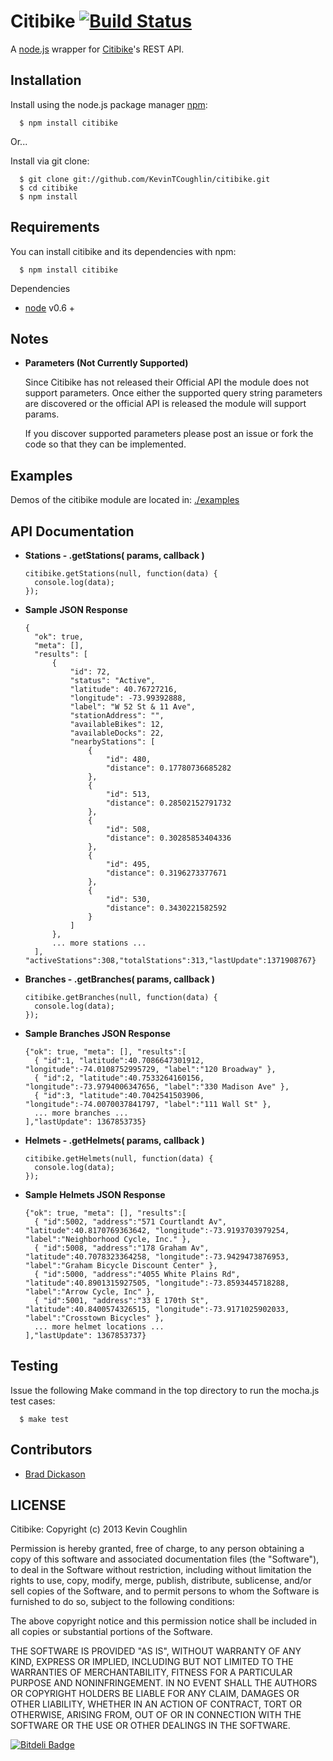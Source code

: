 # Citibike [![Build Status](https://travis-ci.org/KevinTCoughlin/citibike.png)](https://travis-ci.org/KevinTCoughlin/citibike)

  A [node.js](http://nodejs.org/) wrapper for [Citibike](http://citibikenyc.com/)'s REST API.

## Installation

  Install using the node.js package manager [npm](http://npmjs.org/):

      $ npm install citibike
      
  Or...

  Install via git clone:

      $ git clone git://github.com/KevinTCoughlin/citibike.git
      $ cd citibike
      $ npm install

## Requirements

  You can install citibike and its dependencies with npm: 
    
      $ npm install citibike
  
  Dependencies
  
  * [node](http://nodejs.org/) v0.6 +

## Notes

  * **Parameters (Not Currently Supported)**
  
    Since Citibike has not released their Official API the module does not support parameters. 
    Once either the supported query string parameters are discovered or the official API is released 
    the module will support params.

    If you discover supported parameters please post an issue or fork the code so that they can be implemented.

## Examples

  Demos of the citibike module are located in: [./examples](https://github.com/KevinTCoughlin/citibike/tree/master/examples)
  
## API Documentation

  * **Stations - .getStations( params, callback )**
    
        citibike.getStations(null, function(data) {
          console.log(data);
        });

  * **Sample JSON Response**

        {
          "ok": true,
          "meta": [],
          "results": [
              {
                  "id": 72,
                  "status": "Active",
                  "latitude": 40.76727216,
                  "longitude": -73.99392888,
                  "label": "W 52 St & 11 Ave",
                  "stationAddress": "",
                  "availableBikes": 12,
                  "availableDocks": 22,
                  "nearbyStations": [
                      {
                          "id": 480,
                          "distance": 0.17780736685282
                      },
                      {
                          "id": 513,
                          "distance": 0.28502152791732
                      },
                      {
                          "id": 508,
                          "distance": 0.30285853404336
                      },
                      {
                          "id": 495,
                          "distance": 0.3196273377671
                      },
                      {
                          "id": 530,
                          "distance": 0.3430221582592
                      }
                  ]
              },
              ... more stations ...
          ],
        "activeStations":308,"totalStations":313,"lastUpdate":1371908767}

  * **Branches - .getBranches( params, callback )**

        citibike.getBranches(null, function(data) {
          console.log(data);
        });
        
  * **Sample Branches JSON Response**
  
        {"ok": true, "meta": [], "results":[
          { "id":1, "latitude":40.7086647301912, "longitude":-74.0108752995729, "label":"120 Broadway" },
          { "id":2, "latitude":40.7533264160156, "longitude":-73.9794006347656, "label":"330 Madison Ave" },
          { "id":3, "latitude":40.7042541503906, "longitude":-74.0070037841797, "label":"111 Wall St" },
          ... more branches ...
        ],"lastUpdate": 1367853735}
        
  * **Helmets - .getHelmets( params, callback )**

        citibike.getHelmets(null, function(data) {
          console.log(data);
        });
  
  * **Sample Helmets JSON Response**
  
        {"ok": true, "meta": [], "results":[
          { "id":5002, "address":"571 Courtlandt Av", "latitude":40.8170769363642, "longitude":-73.9193703979254, "label":"Neighborhood Cycle, Inc." },
          { "id":5008, "address":"178 Graham Av", "latitude":40.7078323364258, "longitude":-73.9429473876953, "label":"Graham Bicycle Discount Center" },
          { "id":5000, "address":"4055 White Plains Rd", "latitude":40.8901315927505, "longitude":-73.8593445718288, "label":"Arrow Cycle, Inc" },
          { "id":5001, "address":"33 E 170th St", "latitude":40.8400574326515, "longitude":-73.9171025902033, "label":"Crosstown Bicycles" },
          ... more helmet locations ...
        ],"lastUpdate": 1367853737}

## Testing

  Issue the following Make command in the top directory to run the mocha.js test cases:
  
      $ make test

## Contributors

  * [Brad Dickason](https://github.com/bdickason)

## LICENSE

  Citibike: Copyright (c) 2013 Kevin Coughlin
  
  Permission is hereby granted, free of charge, to any person obtaining
  a copy of this software and associated documentation files (the
  "Software"), to deal in the Software without restriction, including
  without limitation the rights to use, copy, modify, merge, publish,
  distribute, sublicense, and/or sell copies of the Software, and to
  permit persons to whom the Software is furnished to do so, subject to
  the following conditions:
  
  The above copyright notice and this permission notice shall be
  included in all copies or substantial portions of the Software.
  
  THE SOFTWARE IS PROVIDED "AS IS", WITHOUT WARRANTY OF ANY KIND,
  EXPRESS OR IMPLIED, INCLUDING BUT NOT LIMITED TO THE WARRANTIES OF
  MERCHANTABILITY, FITNESS FOR A PARTICULAR PURPOSE AND
  NONINFRINGEMENT. IN NO EVENT SHALL THE AUTHORS OR COPYRIGHT HOLDERS BE
  LIABLE FOR ANY CLAIM, DAMAGES OR OTHER LIABILITY, WHETHER IN AN ACTION
  OF CONTRACT, TORT OR OTHERWISE, ARISING FROM, OUT OF OR IN CONNECTION
  WITH THE SOFTWARE OR THE USE OR OTHER DEALINGS IN THE SOFTWARE.

[![Bitdeli Badge](https://d2weczhvl823v0.cloudfront.net/KevinTCoughlin/citibike/trend.png)](https://bitdeli.com/free "Bitdeli Badge")
